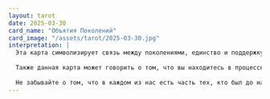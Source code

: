 ```yaml
---
layout: tarot
date: 2025-03-30
card_name: "Объятия Поколений"
card_image: "/assets/tarot/2025-03-30.jpg"
interpretation: |
  Эта карта символизирует связь между поколениями, единство и поддержку. Она напоминает нам о важности семейных уз и традиций, которые передаются из поколения в поколение. Сегодня вы можете ощутить особую близость к своим близким, возможно, это будет день, когда вы захотите провести время с семьей или вспомнить о своих корнях. Объятия Поколений подчеркивают значимость общения и понимания между разными возрастами, поэтому не упустите возможность поговорить с теми, кто вам дорог.
  
  Также данная карта может говорить о том, что вы находитесь в процессе передачи знаний или опыта. Возможно, вы сами станете наставником для кого-то, делясь своими уроками жизни и мудростью. Это время для того, чтобы осознать, как много вы можете дать, и как много можете получить от других. Уделите внимание своим близким, выслушайте их истории и делитесь своими.
  
  Не забывайте о том, что в каждом из нас есть часть тех, кто был до нас. Воспользуйтесь этим днем, чтобы укрепить связи, создать новые воспоминания и, возможно, даже заглянуть в семейный альбом, вспомнить о тех, кто оставил след в вашей жизни. Это будет день, наполненный теплом и пониманием, когда вы сможете ощутить, как ваша история переплетается с историями ваших предков.
---
```


